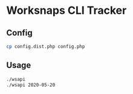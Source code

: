 # Worksnaps CLI Tracker

## Config

```sh
cp config.dist.php config.php
```

## Usage

```sh
./wsapi
./wsapi 2020-05-20
```
